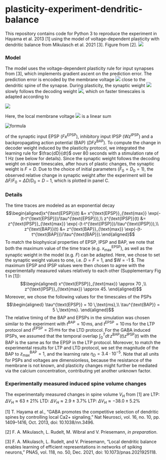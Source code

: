 # plasticity-experiment-dendritic-balance
This repository contains code for Python 3 to reproduce the experiment in Hayama et al. 2013 [1] using the model of voltage-dependent plasticity with dendritic balance from Mikulasch et al. 2021 [3]. Figure from [2].
![](https://pad.gwdg.de/uploads/c4ea241992182d482dec04a57.png)

### Model
The model uses the voltage-dependent plasticity rule for input synapses from [3], which implements gradient ascent on the prediction error. The prediction error is encoded by the membrane voltage <img src="https://render.githubusercontent.com/render/math?math=u(t)"> close to the dendritic spine of the synapse. During plasticity, the synaptic weight <img src="https://render.githubusercontent.com/render/math?math=F"> slowly follows the decoding weight <img src="https://render.githubusercontent.com/render/math?math=D">, which on faster timescales is adapted according to

<img src="https://render.githubusercontent.com/render/math?math=\frac{dD}{dt} = \eta_D z^{\text{BAP}}(t)\frac{u(t)}{F}."> 

Here, the local membrane voltage <img src="https://render.githubusercontent.com/render/math?math=u(t)"> is a linear sum

<img alt="formula" src="https://render.githubusercontent.com/render/math?math= F x^{\text{EPSP}}(t) + W z^{\text{IPSP}}(t) - D F z^{\text{BAP}}(t))"/>

of the synaptic input EPSP ($F x^{\text{EPSP}}$), inhibitory input IPSP ($W z^{\text{IPSP}}$) and a backpropagating action potential (BAP) ($DFz^{\text{BAP}}$). To compute the change in decoder weight induced by the plasticity protocol, we integrated the learning rule for $\frac{dD}{dt}$ over 80 seconds with a stimulation rate of 1 Hz (see below for details).
Since the synaptic weight follows the decoding weight on slower timescales, after hours of plastic changes, the synaptic weight is $F=D$. Due to the choice of initial parameters ($F_0 = D_0 = 1$), the observed relative change in synaptic weight after the experiment will be $\Delta F/F_0 = \Delta D/D_0 = D-1$, which is plotted in panel C.

### Details
The time traces are modeled as an exponential decay $$\begin{aligned}x^{\text{EPSP}}(t) &= x^{\text{EPSP}}_{\text{max}} \exp(-(t-t^{\text{EPSP}})/\tau^{\text{EPSP}}),\\
z^{\text{IPSP}}(t) &= z^{\text{IPSP}}_{\text{max}} \exp(-(t-t^{\text{IPSP}})/\tau^{\text{IPSP}}),\\ z^{\text{BAP}}(t) &= z^{\text{BAP}}_{\text{max}} \exp(-(t-t^{\text{BAP}})/\tau^{\text{BAP}}).\end{aligned}$$ To match the biophysical properties of EPSP, IPSP and BAP, we note that both the maximum value of the time trace (e.g. $x^{\text{EPSP}}_{\text{max}}$), as well as the synaptic weight in the model (e.g. $F$) can be adapted. Here, we chose to set the synaptic weight values to one, i.e. $D=F=1$, and $W = -1 $. The maximum EPSP and IPSP values were then chosen to agree with the experimentally measured values relatively to each other (Supplementary Fig 1 in [1]):
$$\begin{aligned}
x^{\text{EPSP}}_{\text{max}} \approx 70 ,\\
z^{\text{IPSP}}_{\text{max}} \approx 45.
\end{aligned}$$ Moreover, we chose the following values for the timescales of the PSPs
$$\begin{aligned}
\tau^{\text{EPSP}} = 10 \,\text{ms},\\
\tau^{\text{BAP}} = 5 \,\text{ms}.
\end{aligned}$$ The relative timing of the BAP and EPSPs in the simulation was chosen similar to the experiment with $t^{\text{BAP}} = 10\,\text{ms}$, and $t^{\text{EPSP}} = 10\,\text{ms}$ for the LTP protocol and  $t^{\text{EPSP}} = 25\,\text{ms}$ for the LTD protocol. For the GABA induced IPSPs, we assumed that the temporal overlap $\int_0^T dt\, z^{\text{BAP}}(t)z^{\text{IPSP}}(t)$ with the BAP is the same as for the EPSP in the LTP protocol.
Moreover, to match the experimental results for LTP and LTD protocol, we set the magnitude of the BAP to $z_{\text{max}}^{\text{BAP}} =1$, and the learning rate $\eta_D = 3.4\cdot 10^{-5}$. Note that all units for PSPs and voltages are dimensionless, because the resistance of the membrane is not known, and plasticity changes might further be mediated via the calcium concentration, contributing yet another unknown factor.

### Experimentally measured induced spine volume changes
The experimentally measured changes in spine volume $V_H$ from [1] are
LTP: $\Delta V_H \approx 63 \pm 21 \%$
LTD: $\Delta V_H \approx 2.9 \pm 3.7 \%$
LTP: $\Delta V_H \approx - 38.0 \pm 5.2 \%$

[1] T. Hayama et al., “GABA promotes the competitive selection of dendritic spines by controlling local Ca2+ signaling,” Nat Neurosci, vol. 16, no. 10, pp. 1409–1416, Oct. 2013, doi: 10.1038/nn.3496.

[2] F. A. Mikulasch, L. Rudelt, M. Wibral and V. Priesemann, *in preparation*.

[3] F. A. Mikulasch, L. Rudelt, and V. Priesemann, “Local dendritic balance enables learning of efficient representations in networks of spiking neurons,” PNAS, vol. 118, no. 50, Dec. 2021, doi: 10.1073/pnas.2021925118.
